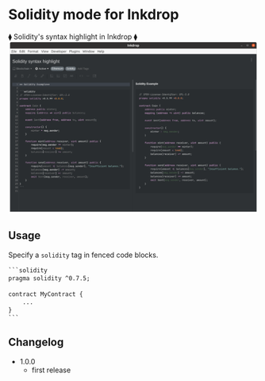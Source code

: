# Solidity mode for Inkdrop

⧫ Solidity's syntax highlight in Inkdrop ⧫
![Sample](./sample.png)

## Usage

Specify a `solidity` tag in fenced code blocks.

````
```solidity
pragma solidity ^0.7.5;

contract MyContract {
    ...
}
```
````

## Changelog

- 1.0.0
  - first release
